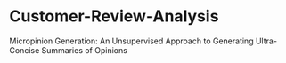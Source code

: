 # Customer-Review-Analysis
Micropinion Generation: An Unsupervised Approach to Generating Ultra-Concise Summaries of Opinions
